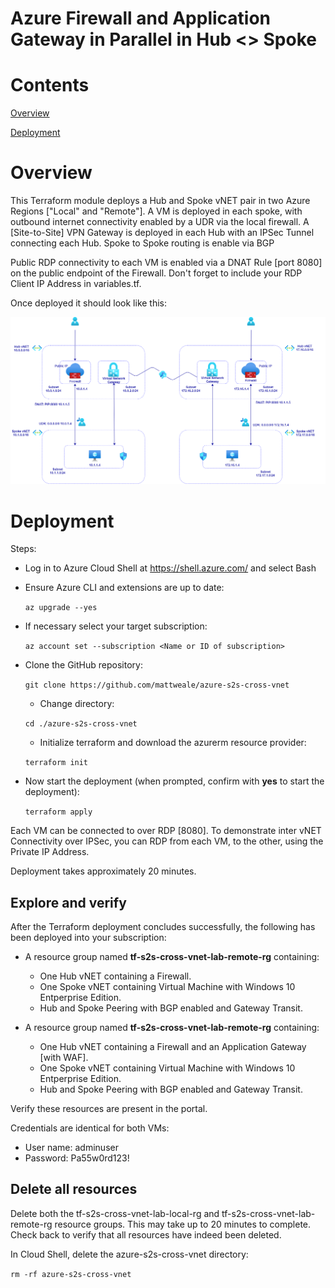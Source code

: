 # **Azure Firewall and Application Gateway in Parallel in Hub <> Spoke**

# Contents
[Overview](#overview)

[Deployment](#deployment)

# Overview

This Terraform module deploys a Hub and Spoke vNET pair in two Azure Regions ["Local" and "Remote"]. A VM is deployed in each spoke, with outbound internet connectivity enabled by a UDR via the local firewall. A [Site-to-Site] VPN Gateway is deployed in each Hub with an IPSec Tunnel connecting each Hub. Spoke to Spoke routing is enable via BGP

Public RDP connectivity to each VM is enabled via a DNAT Rule [port 8080] on the public endpoint of the Firewall. Don't forget to include your RDP Client IP Address in variables.tf.

Once deployed it should look like this:

![image](images/azure-s2s-cross-vnet.png)

# Deployment

Steps:
- Log in to Azure Cloud Shell at https://shell.azure.com/ and select Bash
- Ensure Azure CLI and extensions are up to date:
  
  `az upgrade --yes`
  
- If necessary select your target subscription:
  
  `az account set --subscription <Name or ID of subscription>`
  
- Clone the  GitHub repository:
  
  `git clone https://github.com/mattweale/azure-s2s-cross-vnet`
  
  - Change directory:
  
  `cd ./azure-s2s-cross-vnet`
  - Initialize terraform and download the azurerm resource provider:

  `terraform init`

- Now start the deployment (when prompted, confirm with **yes** to start the deployment):
 
  `terraform apply`

Each VM can be connected to over RDP [8080]. To demonstrate inter vNET Connectivity over IPSec, you can RDP from each VM, to the other, using the Private IP Address.

Deployment takes approximately 20 minutes. 
## Explore and verify

After the Terraform deployment concludes successfully, the following has been deployed into your subscription:
- A resource group named **tf-s2s-cross-vnet-lab-remote-rg** containing:
  - One Hub vNET containing a Firewall.
  - One Spoke vNET containing Virtual Machine with Windows 10 Entperprise Edition.
  - Hub and Spoke Peering with BGP enabled and Gateway Transit.

- A resource group named **tf-s2s-cross-vnet-lab-remote-rg** containing:
  - One Hub vNET containing a Firewall and an Application Gateway [with WAF].
  - One Spoke vNET containing Virtual Machine with Windows 10 Entperprise Edition.
  - Hub and Spoke Peering with BGP enabled and Gateway Transit.

Verify these resources are present in the portal.

Credentials are identical for both VMs:
- User name: adminuser
- Password: Pa55w0rd123!

## Delete all resources

Delete both the tf-s2s-cross-vnet-lab-local-rg and tf-s2s-cross-vnet-lab-remote-rg resource groups. This may take up to 20 minutes to complete. Check back to verify that all resources have indeed been deleted.

In Cloud Shell, delete the azure-s2s-cross-vnet directory:

`rm -rf azure-s2s-cross-vnet`
